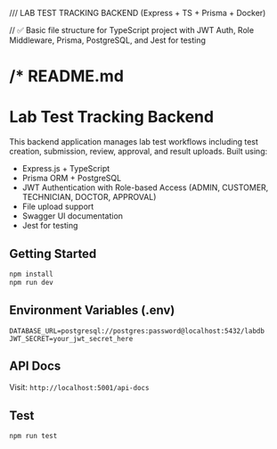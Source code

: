 /// LAB TEST TRACKING BACKEND (Express + TS + Prisma + Docker)

// ✅ Basic file structure for TypeScript project with JWT Auth, Role Middleware, Prisma, PostgreSQL, and Jest for testing

/\*
README.md
=========

# Lab Test Tracking Backend

This backend application manages lab test workflows including test creation, submission, review, approval, and result uploads. Built using:

- Express.js + TypeScript
- Prisma ORM + PostgreSQL
- JWT Authentication with Role-based Access (ADMIN, CUSTOMER, TECHNICIAN, DOCTOR, APPROVAL)
- File upload support
- Swagger UI documentation
- Jest for testing

## Getting Started

```bash
npm install
npm run dev
```

## Environment Variables (.env)

```env
DATABASE_URL=postgresql://postgres:password@localhost:5432/labdb
JWT_SECRET=your_jwt_secret_here
```

## API Docs

Visit: `http://localhost:5001/api-docs`

## Test

```bash
npm run test
```
